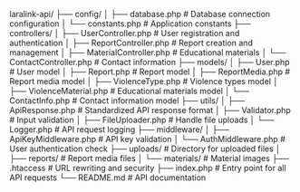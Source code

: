 laralink-api/
├── config/
│   ├── database.php         # Database connection configuration
│   └── constants.php        # Application constants
├── controllers/
│   ├── UserController.php   # User registration and authentication
│   ├── ReportController.php # Report creation and management
│   ├── MaterialController.php # Educational materials
│   └── ContactController.php  # Contact information
├── models/
│   ├── User.php             # User model
│   ├── Report.php           # Report model
│   ├── ReportMedia.php      # Report media model
│   ├── ViolenceType.php     # Violence types model
│   ├── ViolenceMaterial.php # Educational materials model
│   └── ContactInfo.php      # Contact information model
├── utils/
│   ├── ApiResponse.php      # Standardized API response format
│   ├── Validator.php        # Input validation
│   ├── FileUploader.php     # Handle file uploads
│   └── Logger.php           # API request logging
├── middleware/
│   ├── ApiKeyMiddleware.php # API key validation
│   └── AuthMiddleware.php   # User authentication check
├── uploads/                 # Directory for uploaded files
│   ├── reports/             # Report media files
│   └── materials/           # Material images
├── .htaccess                # URL rewriting and security
├── index.php                # Entry point for all API requests
└── README.md                # API documentation
